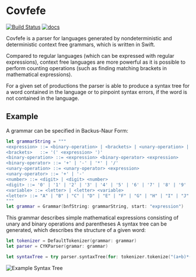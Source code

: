 # Covfefe

[![Build Status](https://travis-ci.org/palle-k/Covfefe.svg?branch=master)](https://travis-ci.org/palle-k/Covfefe)
[![docs](https://cdn.rawgit.com/palle-k/Covfefe/66add420af3ce1801629d72ef0eedb9a30af584b/docs/badge.svg)](https://palle-k.github.io/Covfefe/)

Covfefe is a parser for languages generated by nondeterministic and deterministic context free grammars, which is written in Swift.

Compared to regular languages (which can be expressed with regular expressions), context free languages are more powerful
as it is possible to perform counting operations (such as finding matching brackets in mathematical expressions).

For a given set of productions the parser is able to
produce a syntax tree for a word contained in the language
or to pinpoint syntax errors, if the word is not contained in the language.

## Example

A grammar can be specified in Backus-Naur Form:

```swift
let grammarString = """
<expression> ::= <binary-operation> | <brackets> | <unary-operation> | <number> | <variable>
<brackets>   ::= '(' <expression> ')'
<binary-operation> ::= <expression> <binary-operator> <expression>
<binary-operator> ::= '+' | '-' | '*' | '/'
<unary-operation> ::= <unary-operator> <expression>
<unary-operator> ::= '+' | '-'
<number> ::= <digit> | <digit> <number>
<digit> ::= '0' | '1' | '2' | '3' | '4' | '5' | '6' | '7' | '8' | '9'
<variable> ::= <letter> | <letter> <variable>
<letter> ::= "A" | "B" | "C" | "D" | "E" | "F" | "G" | "H" | "I" | "J" | "K" | "L" | "M" | "N" | "O" | "P" | "Q" | "R" | "S" | "T" | "U" | "V" | "W" | "X" | "Y" | "Z" | "a" | "b" | "c" | "d" | "e" | "f" | "g" | "h" | "i" | "j" | "k" | "l" | "m" | "n" | "o" | "p" | "q" | "r" | "s" | "t" | "u" | "v" | "w" | "x" | "y" | "z"
"""
let grammar = Grammar(bnfString: grammarString, start: "expression")
```

This grammar describes simple mathematical expressions consisting of unary and binary operations and parentheses
A syntax tree can be generated, which describes the structure of a given word:

 ```swift
 let tokenizer = DefaultTokenizer(grammar: grammar)
 let parser = CYKParser(gramar: grammar)
 
 let syntaxTree = try parser.syntaxTree(for: tokenizer.tokenize("(a+b)*(-c)"))
 ```

![Example Syntax Tree](https://raw.githubusercontent.com/palle-k/Covfefe/master/example-syntax-tree.png)
